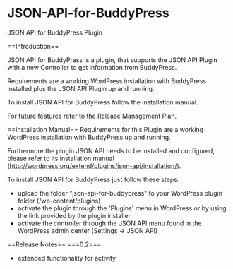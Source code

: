 JSON-API-for-BuddyPress
=======================

JSON API for BuddyPress Plugin

==Introduction==

JSON API for BuddyPress is a plugin, that supports the JSON API Plugin with a new Controller to get information from BuddyPress.

Requirements are a working WordPress installation with BuddyPress installed plus the JSON API Plugin up and running.

To install JSON API for BuddyPress follow the installation manual.

For future features refer to the Release Management Plan.

==Installation Manual==
Requirements for this Plugin are a working WordPress installation with BuddyPress up and running.

Furthermore the plugin JSON API needs to be installed and configured, please refer to its installation manual (http://wordpress.org/extend/plugins/json-api/installation/).

To install JSON API for BuddyPress just follow these steps:
* upload the folder "json-api-for-buddypress" to your WordPress plugin folder (<url-to-wordpress>/wp-content/plugins)
* activate the plugin through the 'Plugins' menu in WordPress or by using the link provided by the plugin installer
* activate the controller through the JSON API menu found in the WordPress admin center (Settings -> JSON API)

==Release Notes==
===0.2===
* extended functionality for activity